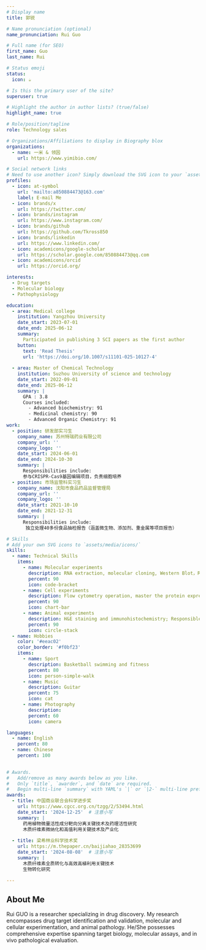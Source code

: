```yaml
---
# Display name
title: 郭锐

# Name pronunciation (optional)
name_pronunciation: Rui Guo

# Full name (for SEO)
first_name: Guo
last_name: Rui

# Status emoji
status:
  icon: ☕️

# Is this the primary user of the site?
superuser: true

# Highlight the author in author lists? (true/false)
highlight_name: true

# Role/position/tagline
role: Technology sales

# Organizations/Affiliations to display in Biography blox
organizations:
  - name: 一米 & 领因
    url: https://www.yimibio.com/

# Social network links
# Need to use another icon? Simply download the SVG icon to your `assets/media/icons/` folder.
profiles:
  - icon: at-symbol
    url: 'mailto:a850884473@163.com'
    label: E-mail Me
  - icon: brands/x
    url: https://twitter.com/
  - icon: brands/instagram
    url: https://www.instagram.com/
  - icon: brands/github
    url: https://github.com/Tkross850
  - icon: brands/linkedin
    url: https://www.linkedin.com/
  - icon: academicons/google-scholar
    url: https://scholar.google.com/850884473@qq.com
  - icon: academicons/orcid
    url: https://orcid.org/

interests:
  - Drug targets
  - Molecular biology
  - Pathophysiology

education:
  - area: Medical college
    institution: Yangzhou University
    date_start: 2023-07-01
    date_end: 2025-06-12
    summary: 
      Participated in publishing 3 SCI papers as the first author
    button:
      text: 'Read Thesis'
      url: 'https://doi.org/10.1007/s11101-025-10127-4'
  
  - area: Master of Chemical Technology
    institution: Suzhou University of science and technology 
    date_start: 2022-09-01
    date_end: 2025-06-12
    summary: | 
      GPA : 3.8
      Courses included:
        - Advanced biochemistry: 91  
        - Medicinal chemistry: 90    
        - Advanced Organic Chemistry: 91  
work:
  - position: 研发部实习生
    company_name: 苏州特瑞药业有限公司
    company_url: ''
    company_logo: ''
    date_start: 2024-06-01
    date_end: 2024-10-30
    summary: |
      Responsibilities include:
      参与CRISPR-Cas9基因编辑项目，负责细胞培养
  - position: 市场监管科实习生
    company_name: 沈阳市食品药品监督管理局
    company_url: ''
    company_logo: ''
    date_start: 2021-10-10
    date_end: 2021-12-31
    summary: |
      Responsibilities include:
       独立处理40多份食品抽检报告（涵盖微生物、添加剂、重金属等项目报告）

# Skills
# Add your own SVG icons to `assets/media/icons/`
skills:
  - name: Technical Skills
    items:
      - name: Molecular experiments
        description: RNA extraction, molecular cloning, Western Blot，Realtime-qPCR，ELISA
        percent: 90
        icon: code-bracket
      - name: Cell experiments
        description: Flow cytometry operation, master the protein expression system of Escherichia coli and Sf9 insect cells and CRISPR cas9 gene knockout technology.
        percent: 90
        icon: chart-bar
      - name: Animal experiments
        description: H&E staining and immunohistochemistry; Responsible for in vitro model drug evaluation in mice
        percent: 90
        icon: circle-stack
  - name: Hobbies
    color: '#eeac02'
    color_border: '#f0bf23'
    items:
      - name: Sport
        description: Basketball swimming and fitness
        percent: 80
        icon: person-simple-walk
      - name: Music
        description: Guitar
        percent: 75
        icon: cat
      - name: Photography
        description: 
        percent: 60
        icon: camera

languages:
  - name: English
    percent: 80
  - name: Chinese
    percent: 100
  

# Awards.
#   Add/remove as many awards below as you like.
#   Only `title`, `awarder`, and `date` are required.
#   Begin multi-line `summary` with YAML's `|` or `|2-` multi-line prefix and indent 2 spaces below.
awards:
  - title: 中国商业联合会科学进步奖
    url: https://www.cgcc.org.cn/tzgg/2/53494.html
    date_start: '2024-12-25'  # 注意小写
    summary: | 
      药用植物微量活性成分靶向分离关键技术及药理活性研究 
      木质纤维素微纳化和高值利用关键技术及产业化
      
  - title: 梁希林业科学技术奖
    url: https://m.thepaper.cn/baijiahao_28353699
    date_start: '2024-08-08'  # 注意小写
    summary: |
      木质纤维素全质转化与高效高植利用关键技术
      生物转化研究 

---
```


## About Me

Rui GUO is a researcher specializing in drug discovery. My research encompasses drug target identification and validation, molecular and cellular experimentation, and animal pathology. He/She possesses comprehensive expertise spanning target biology, molecular assays, and in vivo pathological evaluation.